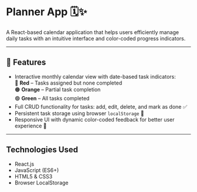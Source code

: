 # Planner App 🗓️✨

A React-based calendar application that helps users efficiently manage daily tasks with an intuitive interface and color-coded progress indicators.

---

## 🚀 Features

- Interactive monthly calendar view with date-based task indicators:  
  🔴 **Red** – Tasks assigned but none completed  
  🟠 **Orange** – Partial task completion  
  🟢 **Green** – All tasks completed  
- Full CRUD functionality for tasks: add, edit, delete, and mark as done ✅  
- Persistent task storage using browser `localStorage` 💾  
- Responsive UI with dynamic color-coded feedback for better user experience 🎨

---

## Technologies Used

- React.js
- JavaScript (ES6+)
- HTML5 & CSS3
- Browser LocalStorage

